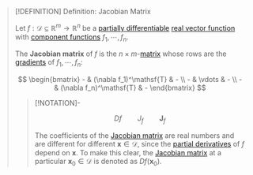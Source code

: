 >[!DEFINITION] Definition: Jacobian Matrix
>
>Let $f: \mathcal{D} \subseteq \mathbb{R}^m \to \mathbb{R}^n$ be a [partially differentiable](Partial%20Derivatives%20of%20Real%20Vector%20Functions.md) [real vector function](../Real%20Vector%20Function.md) with [component functions](../Real%20Vector%20Function.md) $f_1,\cdots,f_n$.
>
>The **Jacobian matrix** of $f$ is the $n \times m$-[matrix](../../../../../Algebra/Linear%20Algebra/Matrices/Square%20Matrices/Square%20Matrix.md) whose rows are the [gradients](../Scalar%20Fields/Differentiation/Gradient.md) of $f_1,\cdots,f_n$:
>
>$$
>\begin{bmatrix} - & (\nabla f_1)^\mathsf{T} & - \\ - & \vdots & - \\ - & (\nabla f_n)^\mathsf{T} & - \end{bmatrix}
>$$
>
>>[!NOTATION]-
>>
>>$$
>>Df \qquad J_f \qquad \mathbf{J}_f
>>$$
>>
>>The coefficients of the [Jacobian matrix](Jacobian%20Matrix.md) are real numbers and are different for different $\mathbf{x} \in \mathcal{D}$, since the [partial derivatives](Partial%20Derivatives%20of%20Real%20Vector%20Functions.md) of $f$ depend on $\mathbf{x}$. To make this clear, the [Jacobian matrix](Jacobian%20Matrix.md) at a particular $\mathbf{x}_0 \in \mathcal{D}$ is denoted as $Df(\mathbf{x}_0)$.
>>
>